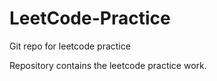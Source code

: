 # LeetCode-Practice
Git repo for leetcode practice

Repository contains the leetcode practice work.
